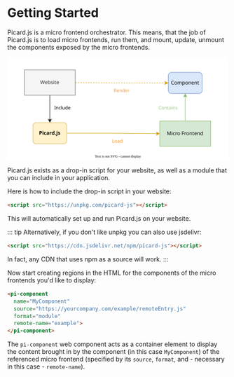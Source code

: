 # Getting Started

Picard.js is a micro frontend orchestrator. This means, that the job of Picard.js is to load micro frontends, run them, and mount, update, unmount the components exposed by the micro frontends.

![Orchestrator](../images/orchestrator.svg)

Picard.js exists as a drop-in script for your website, as well as a module that you can include in your application.

Here is how to include the drop-in script in your website:

```html
<script src="https://unpkg.com/picard-js"></script>
```

This will automatically set up and run Picard.js on your website.

::: tip
Alternatively, if you don't like unpkg you can also use jsdelivr:

```html
<script src="https://cdn.jsdelivr.net/npm/picard-js"></script>
```

In fact, any CDN that uses npm as a source will work.
:::

Now start creating regions in the HTML for the components of the micro frontends you'd like to display:

```html
<pi-component
  name="MyComponent"
  source="https://yourcompany.com/example/remoteEntry.js"
  format="module"
  remote-name="example">
</pi-component>
```

The `pi-component` web component acts as a container element to display the content brought in by the component (in this case `MyComponent`) of the referenced micro frontend (specified by its `source`, `format`, and - necessary in this case - `remote-name`).
